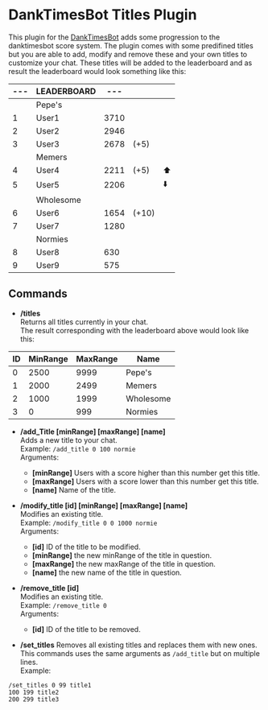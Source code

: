 # DankTimesBot Titles Plugin

This plugin for the [DankTimesBot](https://github.com/Agadar/DankTimesBot) adds some progression to the danktimesbot score system. The plugin comes with some predifined titles but you are able to add, modify and remove these and your own titles to customize your chat. These titles will be added to the leaderboard and as result the leaderboard would look something like this:  

|---|LEADERBOARD|--- |      |   |
|---|-----------|----|------|---|
|   | Pepe's    |    |      |   |
| 1 | User1     |3710|      |   |
| 2 | User2     |2946|      |   |
| 3 | User3     |2678|(+5)  |   |
|   | Memers    |    |      |   |
| 4 | User4     |2211|(+5)  |⬆️|
| 5 | User5     |2206|      |⬇️|
|   | Wholesome |    |      |   |
| 6 | User6     |1654|(+10) |   |
| 7 | User7     |1280|      |   |
|   | Normies   |    |      |   |
| 8 | User8     |630 |      |   |
| 9 | User9     |575 |      |   |

## Commands
* **/titles**  
Returns all titles currently in your chat.  
The result corresponding with the leaderboard above would look like this:

| ID | MinRange | MaxRange | Name      |
|----|----------|----------|-----------|
| 0  | 2500     | 9999     | Pepe's    |
| 1  | 2000     | 2499     | Memers    |
| 2  | 1000     | 1999     | Wholesome |
| 3  | 0        | 999      | Normies   |


* **/add_Title [minRange] [maxRange] [name]**  
Adds a new title to your chat.  
Example: `/add_title 0 100 normie`  
Arguments:  
  * **[minRange]** Users with a score higher than this number get this title.  
  * **[maxRange]** Users with a score lower than this number get this title.  
  * **[name]** Name of the title.  

* **/modify_title [id] [minRange] [maxRange] [name]**  
Modifies an existing title.  
Example: `/modify_title 0 0 1000 normie`  
Arguments:  
  * **[id]** ID of the title to be modified.  
  * **[minRange]** the new minRange of the title in question.  
  * **[maxRange]** the new maxRange of the title in question.  
  * **[name]** the new name of the title in question.  

* **/remove_title [id]**  
Modifies an existing title.  
Example: `/remove_title 0`  
Arguments:  
  * **[id]** ID of the title to be removed.  

* **/set_titles**
Removes all existing titles and replaces them with new ones.  
This commands uses the same arguments as `/add_title` but on multiple lines.    
Example:  
```
/set_titles 0 99 title1
100 199 title2
200 299 title3
```